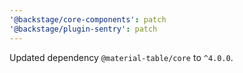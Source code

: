 ```yaml
---
'@backstage/core-components': patch
'@backstage/plugin-sentry': patch
---
```


Updated dependency `@material-table/core` to `^4.0.0`.
